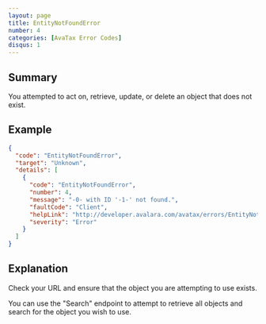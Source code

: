 ```yaml
---
layout: page
title: EntityNotFoundError
number: 4
categories: [AvaTax Error Codes]
disqus: 1
---
```


## Summary

You attempted to act on, retrieve, update, or delete an object that does not exist.

## Example

```json
{
  "code": "EntityNotFoundError",
  "target": "Unknown",
  "details": [
    {
      "code": "EntityNotFoundError",
      "number": 4,
      "message": "-0- with ID '-1-' not found.",
      "faultCode": "Client",
      "helpLink": "http://developer.avalara.com/avatax/errors/EntityNotFoundError",
      "severity": "Error"
    }
  ]
}
```

## Explanation

Check your URL and ensure that the object you are attempting to use exists. 

You can use the "Search" endpoint to attempt to retrieve all objects and search for the object you wish to use.
